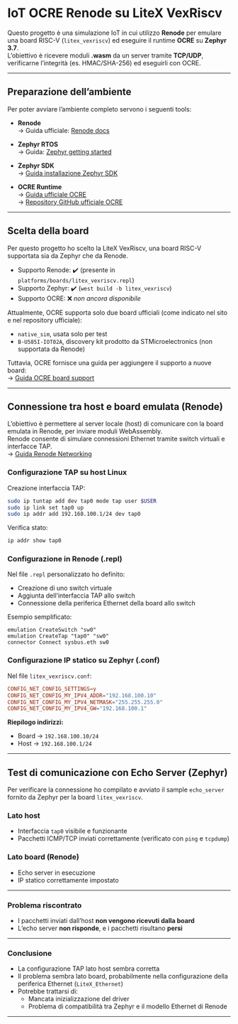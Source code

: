 # IoT OCRE Renode su LiteX VexRiscv

Questo progetto è una simulazione IoT in cui utilizzo **Renode** per emulare una board RISC-V (`litex_vexriscv`) ed eseguire il runtime **OCRE** su **Zephyr 3.7**.  
L’obiettivo è ricevere moduli **.wasm** da un server tramite **TCP/UDP**, verificarne l’integrità (es. HMAC/SHA-256) ed eseguirli con OCRE.

---

## Preparazione dell’ambiente

Per poter avviare l’ambiente completo servono i seguenti tools:

- **Renode**  
  → Guida ufficiale: [Renode docs](https://renode.readthedocs.io)

- **Zephyr RTOS**  
  → Guida: [Zephyr getting started](https://docs.zephyrproject.org/3.7.0/getting_started/index.html)

- **Zephyr SDK**  
  → [Guida installazione Zephyr SDK](https://docs.zephyrproject.org/3.7.0/develop/getting_started/index.html)

- **OCRE Runtime**  
  → [Guida ufficiale OCRE](https://docs.project-ocre.org/overview/)  
  → [Repository GitHub ufficiale OCRE](https://github.com/project-ocre/ocre-runtime)

---

## Scelta della board

Per questo progetto ho scelto la LiteX VexRiscv, una board RISC-V supportata sia da Zephyr che da Renode.

- Supporto Renode: ✔️ (presente in `platforms/boards/litex_vexriscv.repl`)
- Supporto Zephyr: ✔️ (`west build -b litex_vexriscv`)
- Supporto OCRE: ❌ *non ancora disponibile*

Attualmente, OCRE supporta solo due board ufficiali (come indicato nel sito e nel repository ufficiale):

- `native_sim`, usata solo per test
- `B-U585I-IOT02A`, discovery kit prodotto da STMicroelectronics (non supportata da Renode)

Tuttavia, OCRE fornisce una guida per aggiungere il supporto a nuove board:  
→ [Guida OCRE board support](https://docs.project-ocre.org/board-support/)

---

## Connessione tra host e board emulata (Renode)

L’obiettivo è permettere al server locale (host) di comunicare con la board emulata in Renode, per inviare moduli WebAssembly.  
Renode consente di simulare connessioni Ethernet tramite switch virtuali e interfacce TAP.  
→ [Guida Renode Networking](https://renode.readthedocs.io/en/latest/networking/wired.html)

### Configurazione TAP su host Linux

Creazione interfaccia TAP:
```bash
sudo ip tuntap add dev tap0 mode tap user $USER
sudo ip link set tap0 up
sudo ip addr add 192.168.100.1/24 dev tap0
```

Verifica stato:
```bash
ip addr show tap0
```

### Configurazione in Renode (.repl)

Nel file `.repl` personalizzato ho definito:

- Creazione di uno switch virtuale
- Aggiunta dell’interfaccia TAP allo switch
- Connessione della periferica Ethernet della board allo switch

Esempio semplificato:
```renode
emulation CreateSwitch "sw0"
emulation CreateTap "tap0" "sw0"
connector Connect sysbus.eth sw0
```

### Configurazione IP statico su Zephyr (.conf)

Nel file `litex_vexriscv.conf`:
```conf
CONFIG_NET_CONFIG_SETTINGS=y
CONFIG_NET_CONFIG_MY_IPV4_ADDR="192.168.100.10"
CONFIG_NET_CONFIG_MY_IPV4_NETMASK="255.255.255.0"
CONFIG_NET_CONFIG_MY_IPV4_GW="192.168.100.1"
```

**Riepilogo indirizzi:**

- Board → `192.168.100.10/24`  
- Host  → `192.168.100.1/24`

---

## Test di comunicazione con Echo Server (Zephyr)

Per verificare la connessione ho compilato e avviato il sample `echo_server` fornito da Zephyr per la board `litex_vexriscv`.

### Lato host

- Interfaccia `tap0` visibile e funzionante
- Pacchetti ICMP/TCP inviati correttamente (verificato con `ping` e `tcpdump`)

### Lato board (Renode)

- Echo server in esecuzione
- IP statico correttamente impostato

---

### Problema riscontrato

- I pacchetti inviati dall’host **non vengono ricevuti dalla board**
- L’echo server **non risponde**, e i pacchetti risultano **persi**

---

### Conclusione

- La configurazione TAP lato host sembra corretta
- Il problema sembra lato board, probabilmente nella configurazione della periferica Ethernet (`LiteX_Ethernet`)
- Potrebbe trattarsi di:
  - Mancata inizializzazione del driver
  - Problema di compatibilità tra Zephyr e il modello Ethernet di Renode

---
